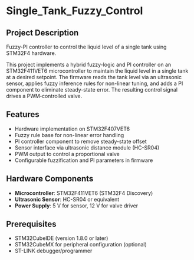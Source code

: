 # Single_Tank_Fuzzy_Control

## Project Description
Fuzzy-PI controller to control the liquid level of a single tank using STM32F4 hardware.

This project implements a hybrid fuzzy-logic and PI controller on an STM32F411VET6 microcontroller to maintain the liquid level in a single tank at a desired setpoint. The firmware reads the tank level via an ultrasonic sensor, applies fuzzy inference rules for non-linear tuning, and adds a PI component to eliminate steady-state error. The resulting control signal drives a PWM‐controlled valve.

## Features
- Hardware implementation on STM32F407VET6  
- Fuzzy rule base for non-linear error handling  
- PI controller component to remove steady-state offset  
- Sensor interface via ultrasonic distance module (HC-SR04)  
- PWM output to control a proportional valve  
- Configurable fuzzification and PI parameters in firmware  

## Hardware Components
- **Microcontroller**: STM32F411VET6 (STM32F4 Discovery)  
- **Ultrasonic Sensor**: HC-SR04 or equivalent  
- **Power Supply**: 5 V for sensor, 12 V for valve driver

## Prerequisites
- STM32CubeIDE (version 1.8.0 or later)  
- STM32CubeMX for peripheral configuration (optional)  
- ST-LINK debugger/programmer  
